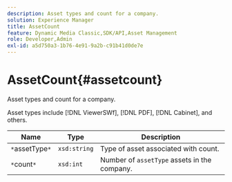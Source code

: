 ```yaml
---
description: Asset types and count for a company.
solution: Experience Manager
title: AssetCount
feature: Dynamic Media Classic,SDK/API,Asset Management
role: Developer,Admin
exl-id: a5d750a3-1b76-4e91-9a2b-c91b41d0de7e
---
```

# AssetCount{#assetcount}

Asset types and count for a company.

 Asset types include [!DNL ViewerSWf], [!DNL PDF], [!DNL Cabinet], and others.

|  Name  | Type  | Description  |
|---|---|---|
| `*`assetType`*`  | `xsd:string`  | Type of asset associated with count.  |
| `*`count`*`  | `xsd:int`  |Number of `assetType` assets in the company.  |
